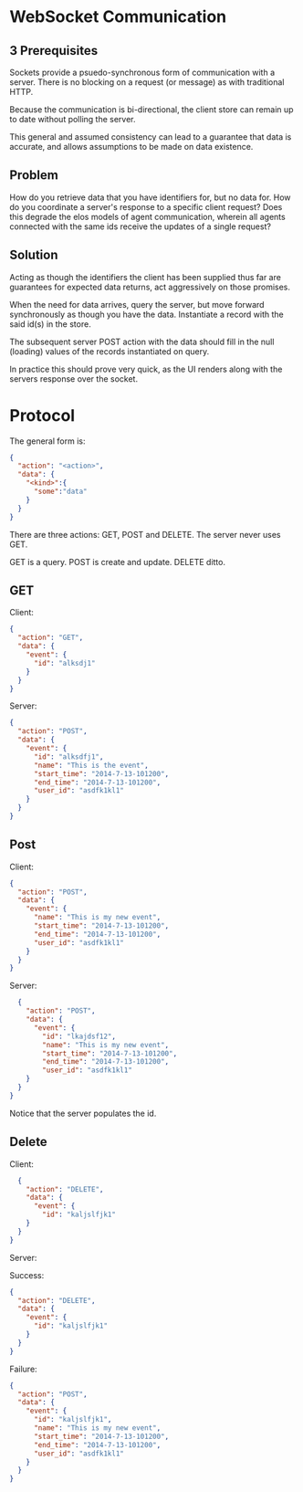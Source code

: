 WebSocket Communication
=======================

3 Prerequisites
---------------
Sockets provide a psuedo-synchronous form of communication with a server. There is no blocking on a request (or message) as with traditional HTTP.

Because the communication is bi-directional, the client store can remain up to date without polling the server.

This general and assumed consistency can lead to a guarantee that data is accurate, and allows assumptions to be made on data existence.

Problem
-------

How do you retrieve data that you have identifiers for, but no data for. How do you coordinate a server's response to a specific client request? Does this degrade the elos models of agent communication, wherein all agents connected with the same ids receive the updates of a single request?

Solution
--------

Acting as though the identifiers the client has been supplied thus far are guarantees for expected data returns, act aggressively on those promises.

When the need for data arrives, query the server, but move forward synchronously as though you have the data. Instantiate a record with the said id(s) in the store.

The subsequent server POST action with the data should fill in the null (loading) values of the records instantiated on query.

In practice this should prove very quick, as the UI renders along with the servers response over the socket.


Protocol
========

The general form is:

```json
{
  "action": "<action>", 
  "data": {
    "<kind>":{
      "some":"data"
    }
  }
}
```

There are three actions: GET, POST and DELETE. The server never uses GET.

GET is a query.
POST is create and update.
DELETE ditto.



GET
---

Client:

```json
{
  "action": "GET",
  "data": {
    "event": {
      "id": "alksdj1"
    }
  }
}
  ```

Server:

```json
{
  "action": "POST",
  "data": {
    "event": {
      "id": "alksdfj1",
      "name": "This is the event",
      "start_time": "2014-7-13-101200",
      "end_time": "2014-7-13-101200",
      "user_id": "asdfk1kl1"
    }
  }
}
```

Post
----

Client:

```json
{
  "action": "POST",
  "data": {
    "event": {
      "name": "This is my new event",
      "start_time": "2014-7-13-101200",
      "end_time": "2014-7-13-101200",
      "user_id": "asdfk1kl1"
    }
  }
}
```

Server:

```json
  {
    "action": "POST",
    "data": {
      "event": {
        "id": "lkajdsf12",
        "name": "This is my new event",
        "start_time": "2014-7-13-101200",
        "end_time": "2014-7-13-101200",
        "user_id": "asdfk1kl1"
    }
  }
}
```

Notice that the server populates the id.

Delete
------

Client:

```json
  {
    "action": "DELETE",
    "data": {
      "event": {
        "id": "kaljslfjk1"
    }
  }
}
```

Server:

Success:

```json
{
  "action": "DELETE",
  "data": {
    "event": {
      "id": "kaljslfjk1"
    }
  }
}
```

Failure:

```json
{
  "action": "POST",
  "data": {
    "event": {
      "id": "kaljslfjk1",
      "name": "This is my new event",
      "start_time": "2014-7-13-101200",
      "end_time": "2014-7-13-101200",
      "user_id": "asdfk1kl1"
    }
  }
}
```



